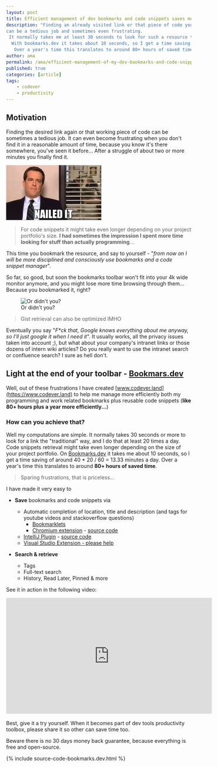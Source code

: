 ```yaml
---
layout: post
title: Efficient management of dev bookmarks and code snippets saves me two workweeks a year
description: "Finding an already visited link or that piece of code you know it works and used before,
can be a tedious job and sometimes even frustrating.
 It normally takes me at least 30 seconds to look for such a resource the traditional way, and I do that at least 40 times a day.
  With bookmarks.dev it takes about 10 seconds, so I get a time saving of around 40 * 20 / 60 = 13.33 minutes a day.
   Over a year's time this translates to around 80+ hours of saved time."
author: ama
permalink: /ama/efficient-management-of-my-dev-bookmarks-and-code-snippets-saves-me-two-workweeks-a-year
published: true
categories: [article]
tags:
    - codever
    - productivity
---
```


## Motivation
Finding the desired link again or that working piece of code can be sometimes a tedious job. It can even become frustrating
when you don't find it in a reasonable amount of time, because you know it's there somewhere, you've seen it before...
After a struggle of about two or more minutes you finally find it.

 ![Nailed it](/images/posts/2019-02-10-saving-time-with-codingmarks/nailed-it.gif)

> For code snippets it might take even longer depending on your project portfolio's size. **I had sometimes the impression
> I spent more time looking for stuff than actually programming**...

This time you bookmark the resource, and say to yourself - "_from now on I will be
more disciplined and consciously use bookmarks and a code snippet manager_".

So far, so good, but soon the bookmarks toolbar won't fit into your 4k wide monitor anymore, and you might lose more
 time browsing through them... Because you bookmarked it, right?

<figure>
  <img src="{{site.url}}/images/posts/2019-02-10-saving-time-with-codingmarks/or-didnt-i.gif" alt="Or didn't you?"/>
  <figcaption>Or didn't you?</figcaption>
</figure>

<!--more-->

> Gist retrieval can also be optimized IMHO

Eventually you say "_F*ck that, Google knows everything about me anyway, so I'll just google it when I need it_". It usually works,
 all the privacy issues taken into account ;), but what about your company's intranet links or those dozens of intern wiki articles?
  Do you really want to use the intranet search or confluence search? I sure as hell don't.

## Light at the end of your toolbar - [Bookmars.dev](https://www.codever.land)
Well, out of these frustrations I have created [www.codever.land](https://www.codever.land) to help me manage more efficiently
 both my programming and work related bookmarks plus reusable code snippets (**like 80+ hours plus a year more efficiently...**)

### How can you achieve that?

Well my computations are simple. It normally takes 30 seconds or more to look for a link the "traditional" way, and I do that
at least 20 times a day. Code snippets retrieval might take even longer depending on the size of your project portfolio.
On [Bookmarks.dev](https://www.codever.land/howto) it takes me about 10 seconds, so I get a time saving of around 40 * 20 / 60 = 13.33 minutes a day.
Over a year's time this translates to around __80+ hours of saved time__.

> Sparing frustrations, that is priceless...

I have made it very easy to
* **Save** bookmarks and code snippets via
  * Automatic completion of location, title and description (and tags for youtube videos and stackoverflow questions)
    * [Bookmarklets](https://www.codever.land/howto/bookmarklets)
    * [Chromium extension](https://chrome.google.com/webstore/detail/save-url-to-bookmarksdev/diofdblfhjbpgackifolmboaiccmebjb) - [source code](https://github.com/codeverland/codever-chrome-extension)
  * [IntelliJ Plugin](https://plugins.jetbrains.com/plugin/14456-save-to-bookmarks-dev) - [source code](https://github.com/codeverland/codever-intellij-plugin)
  * [Visual Studio Extension - please help](https://github.com/codeverland/codever/issues/35)

* **Search & retrieve**
  * Tags
  * Full-text search
  * History, Read Later, Pinned & more

See it in action in the following video:
<iframe width="560" height="315" src="https://www.youtube.com/embed/f9GpTtFVD9Q" frameborder="0" allow="accelerometer; autoplay; encrypted-media; gyroscope; picture-in-picture" allowfullscreen></iframe>

Best, give it a try yourself. When it becomes part of dev tools
productivity toolbox, please share it so other can save time too.

 <span class="highlight-yellow">Beware there is no 30 days money back guarantee, because everything is free and open-source.</span>

  {% include source-code-bookmarks.dev.html %}


